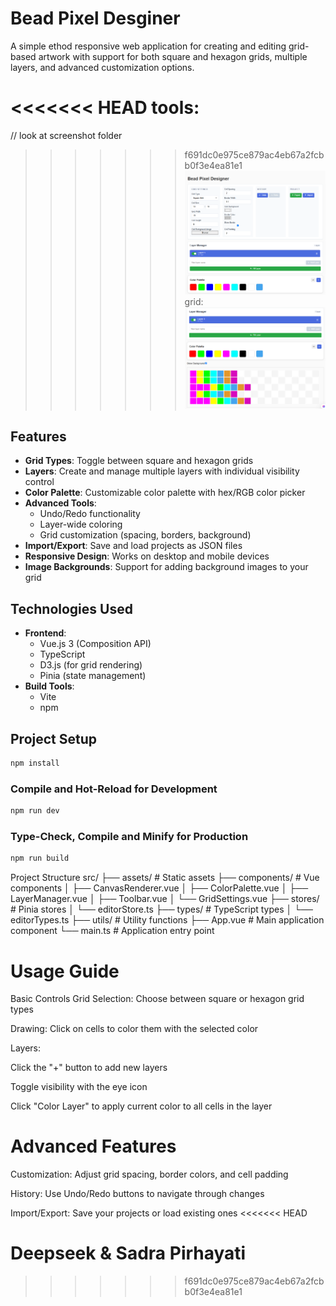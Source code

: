 # Bead Pixel Desginer

A simple ethod responsive web application for creating and editing grid-based artwork with support for both square and hexagon grids, multiple layers, and advanced customization options.

<<<<<<< HEAD
tools:
=======
// look at screenshot folder
>>>>>>> f691dc0e975ce879ac4eb67a2fcbb0f3e4ea81e1
![Screenshot of Bead Pixel Designer](screenshot\bead-pixel-designer-1.png)
grid:
![Screenshot of Bead Pixel Designer](screenshot\bead-pixel-designer-2.png)


## Features

- **Grid Types**: Toggle between square and hexagon grids
- **Layers**: Create and manage multiple layers with individual visibility control
- **Color Palette**: Customizable color palette with hex/RGB color picker
- **Advanced Tools**:
  - Undo/Redo functionality
  - Layer-wide coloring
  - Grid customization (spacing, borders, background)
- **Import/Export**: Save and load projects as JSON files
- **Responsive Design**: Works on desktop and mobile devices
- **Image Backgrounds**: Support for adding background images to your grid

## Technologies Used

- **Frontend**:
  - Vue.js 3 (Composition API)
  - TypeScript
  - D3.js (for grid rendering)
  - Pinia (state management)
- **Build Tools**:
  - Vite
  - npm

## Project Setup

```sh
npm install
```

### Compile and Hot-Reload for Development

```sh
npm run dev
```

### Type-Check, Compile and Minify for Production

```sh
npm run build
```
Project Structure
src/
├── assets/          # Static assets
├── components/      # Vue components
│   ├── CanvasRenderer.vue
│   ├── ColorPalette.vue
│   ├── LayerManager.vue
│   ├── Toolbar.vue
│   └── GridSettings.vue
├── stores/          # Pinia stores
│   └── editorStore.ts
├── types/           # TypeScript types
│   └── editorTypes.ts
├── utils/           # Utility functions
├── App.vue          # Main application component
└── main.ts          # Application entry point

# Usage Guide
Basic Controls
Grid Selection: Choose between square or hexagon grid types

Drawing: Click on cells to color them with the selected color

Layers:

Click the "+" button to add new layers

Toggle visibility with the eye icon

Click "Color Layer" to apply current color to all cells in the layer

# Advanced Features
Customization: Adjust grid spacing, border colors, and cell padding

History: Use Undo/Redo buttons to navigate through changes

Import/Export: Save your projects or load existing ones
<<<<<<< HEAD

Deepseek & Sadra Pirhayati
=======
>>>>>>> f691dc0e975ce879ac4eb67a2fcbb0f3e4ea81e1
